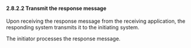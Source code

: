 #### 2.8.2.2 Transmit the response message

Upon receiving the response message from the receiving application, the responding system transmits it to the initiating system.

The initiator processes the response message.
